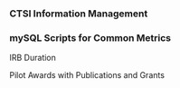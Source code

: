 
### CTSI Information Management
### mySQL Scripts for Common Metrics
IRB Duration

Pilot Awards with Publications and Grants
